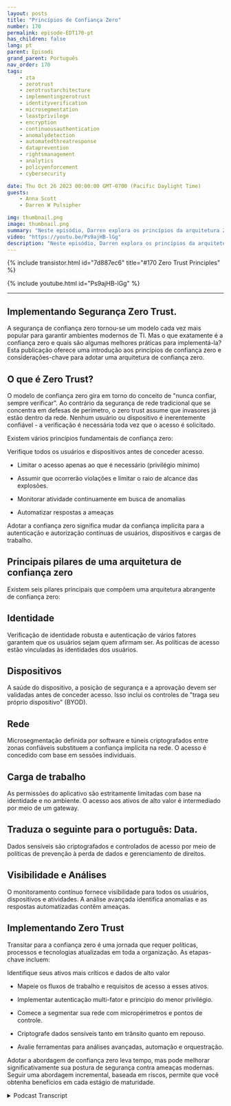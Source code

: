 ```yaml
---
layout: posts
title: "Princípios de Confiança Zero"
number: 170
permalink: episode-EDT170-pt
has_children: false
lang: pt
parent: Episodi
grand_parent: Português
nav_order: 170
tags:
    - zta
    - zerotrust
    - zerotrustarchitecture
    - implementingzerotrust
    - identityverification
    - microsegmentation
    - leastprivilege
    - encryption
    - continuousauthentication
    - anomalydetection
    - automatedthreatresponse
    - dataprevention
    - rightsmanagement
    - analytics
    - policyenforcement
    - cybersecurity

date: Thu Oct 26 2023 00:00:00 GMT-0700 (Pacific Daylight Time)
guests:
    - Anna Scott
    - Darren W Pulsipher

img: thumbnail.png
image: thumbnail.png
summary: "Neste episódio, Darren explora os princípios da arquitetura Zero Trust com o convidado especial David Marcus, Arquiteto de Segurança Sênior, e a convidada recorrente Dra. Anna Scott."
video: "https://youtu.be/Ps9ajHB-lGg"
description: "Neste episódio, Darren explora os princípios da arquitetura Zero Trust com o convidado especial David Marcus, Arquiteto de Segurança Sênior, e a convidada recorrente Dra. Anna Scott."
---
```


<div>
{% include transistor.html id="7d887ec6" title="#170 Zero Trust Principles" %}

{% include youtube.html id="Ps9ajHB-lGg" %}
</div>

---

## Implementando Segurança Zero Trust.

A segurança de confiança zero tornou-se um modelo cada vez mais popular para garantir ambientes modernos de TI. Mas o que exatamente é a confiança zero e quais são algumas melhores práticas para implementá-la? Esta publicação oferece uma introdução aos princípios de confiança zero e considerações-chave para adotar uma arquitetura de confiança zero.

## O que é Zero Trust?

O modelo de confiança zero gira em torno do conceito de "nunca confiar, sempre verificar". Ao contrário da segurança de rede tradicional que se concentra em defesas de perímetro, o zero trust assume que invasores já estão dentro da rede. Nenhum usuário ou dispositivo é inerentemente confiável - a verificação é necessária toda vez que o acesso é solicitado.

Existem vários princípios fundamentais de confiança zero:

Verifique todos os usuários e dispositivos antes de conceder acesso.

* Limitar o acesso apenas ao que é necessário (privilégio mínimo)

* Assumir que ocorrerão violações e limitar o raio de alcance das explosões.

* Monitorar atividade continuamente em busca de anomalias

* Automatizar respostas a ameaças

Adotar a confiança zero significa mudar da confiança implícita para a autenticação e autorização contínuas de usuários, dispositivos e cargas de trabalho.

## Principais pilares de uma arquitetura de confiança zero

Existem seis pilares principais que compõem uma arquitetura abrangente de confiança zero:

## Identidade

Verificação de identidade robusta e autenticação de vários fatores garantem que os usuários sejam quem afirmam ser. As políticas de acesso estão vinculadas às identidades dos usuários.

## Dispositivos

A saúde do dispositivo, a posição de segurança e a aprovação devem ser validadas antes de conceder acesso. Isso inclui os controles de "traga seu próprio dispositivo" (BYOD).

## Rede

Microsegmentação definida por software e túneis criptografados entre zonas confiáveis substituem a confiança implícita na rede. O acesso é concedido com base em sessões individuais.

## Carga de trabalho

As permissões do aplicativo são estritamente limitadas com base na identidade e no ambiente. O acesso aos ativos de alto valor é intermediado por meio de um gateway.

## Traduza o seguinte para o português: Data.

Dados sensíveis são criptografados e controlados de acesso por meio de políticas de prevenção à perda de dados e gerenciamento de direitos.

## Visibilidade e Análises

O monitoramento contínuo fornece visibilidade para todos os usuários, dispositivos e atividades. A análise avançada identifica anomalias e as respostas automatizadas contêm ameaças.

## Implementando Zero Trust

Transitar para a confiança zero é uma jornada que requer políticas, processos e tecnologias atualizadas em toda a organização. As etapas-chave incluem:

Identifique seus ativos mais críticos e dados de alto valor

* Mapeie os fluxos de trabalho e requisitos de acesso a esses ativos.

* Implementar autenticação multi-fator e princípio do menor privilégio.

* Comece a segmentar sua rede com micropérimetros e pontos de controle.

* Criptografe dados sensíveis tanto em trânsito quanto em repouso.

* Avalie ferramentas para análises avançadas, automação e orquestração.

Adotar a abordagem de confiança zero leva tempo, mas pode melhorar significativamente sua postura de segurança contra ameaças modernas. Seguir uma abordagem incremental, baseada em riscos, permite que você obtenha benefícios em cada estágio de maturidade.



<details>
<summary> Podcast Transcript </summary>

<p></p>

</details>

